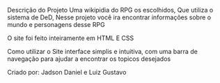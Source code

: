 Descrição do Projeto
Uma wikipidia do RPG os escolhidos, Que utiliza o sistema de DeD, Nesse projeto você ira encontrar informações sobre o mundo e personagens desse RPG

O site foi feito inteiramente em HTML E CSS

Como utilizar o Site
interface simplis e intuitiva, com uma barra de navegação para ajudar a encontrar os topicos desejados

Criado por: Jadson Daniel e Luiz Gustavo


